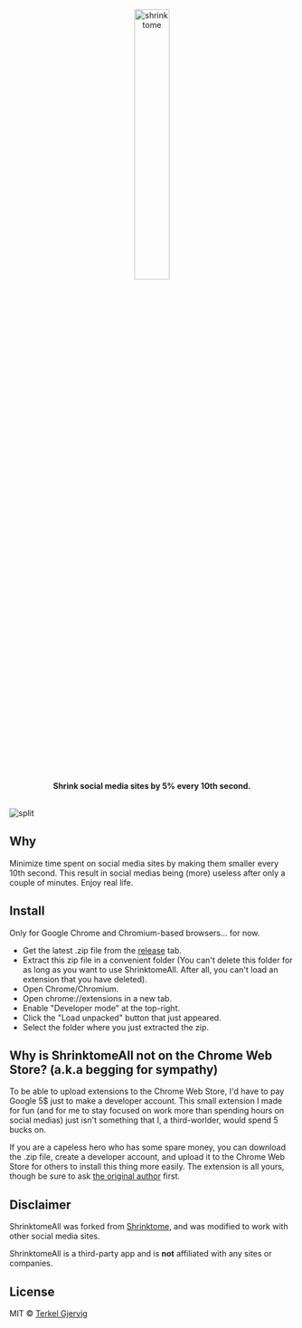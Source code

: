 <div align="center">
  <img src="https://github.com/terkelg/shrinktome/raw/master/logo.gif" alt="shrinktome" width="35%" />
</div>

<div align="center"><b>Shrink social media sites by 5% every 10th second.</b></div>

<br />

![split](https://github.com/terkelg/shrinktome/raw/master/assets/split.png)


## Why

Minimize time spent on social media sites by making them smaller every 10th second.
This result in social medias being (more) useless after only a couple of minutes. Enjoy real life.


## Install

Only for Google Chrome and Chromium-based browsers... for now.

- Get the latest .zip file from the [release](https://github.com/hellotinh03/ShrinktomeAll/releases) tab.
- Extract this zip file in a convenient folder (You can't delete this folder for as long as you want to use ShrinktomeAll. After all, you can't load an extension that you have deleted).
- Open Chrome/Chromium.
- Open chrome://extensions in a new tab.
- Enable "Developer mode" at the top-right.
- Click the "Load unpacked" button that just appeared.
- Select the folder where you just extracted the zip.


## Why is ShrinktomeAll not on the Chrome Web Store? (a.k.a begging for sympathy)

To be able to upload extensions to the Chrome Web Store, I'd have to pay Google 5$ just to make a developer account. This small extension I made for fun (and for me to stay focused on work more than spending hours on social medias) just isn't something that I, a third-worlder, would spend 5 bucks on.

If you are a capeless hero who has some spare money, you can download the .zip file, create a developer account, and upload it to the Chrome Web Store for others to install this thing more easily. The extension is all yours, though be sure to ask [the original author](https://github.com/terkelg) first.


## Disclaimer

ShrinktomeAll was forked from [Shrinktome](https://github.com/terkelg/shrinktome), and was modified to work with other social media sites.

ShrinktomeAll is a third-party app and is **not** affiliated with any sites or companies.


## License

MIT © [Terkel Gjervig](https://terkel.com)
